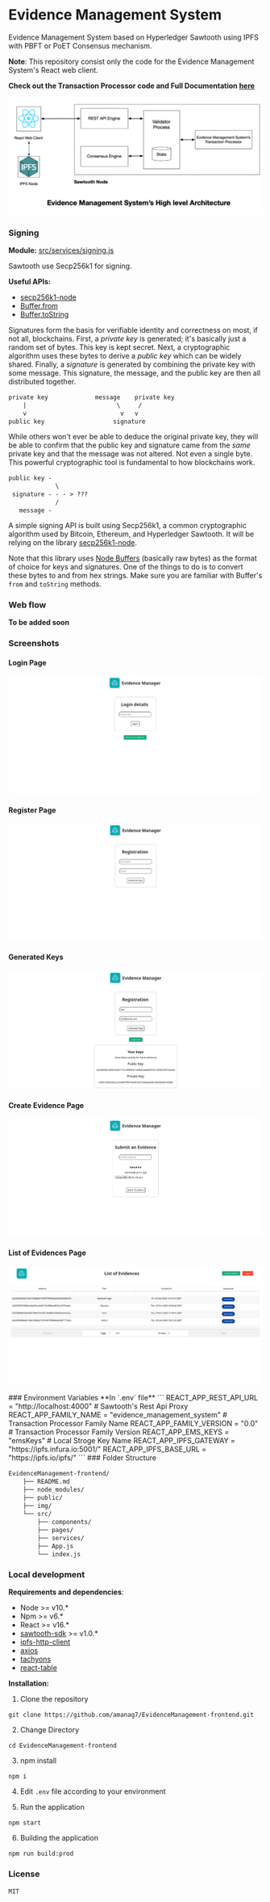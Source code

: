 # Evidence Management System

Evidence Management System based on Hyperledger Sawtooth using IPFS with PBFT or PoET Consensus mechanism.

**Note**: This repository consist only the code for the Evidence Management System's React web client.

**Check out the Transaction Processor code and Full Documentation [here](https://github.com/Shritesh99/Evidence-Management-System)**

![arch](/img/arch.png)

### Signing

**Module:** [src/services/signing.js](src/services/signing.js)

Sawtooth use Secp256k1 for signing.

**Useful APIs:**

-    [secp256k1-node](https://github.com/cryptocoinjs/secp256k1-node#usage)
-    [Buffer.from](https://nodejs.org/api/buffer.html#buffer_class_method_buffer_from_string_encoding)
-    [Buffer.toString](https://nodejs.org/api/buffer.html#buffer_buf_tostring_encoding_start_end)

Signatures form the basis for verifiable identity and correctness on most, if
not all, blockchains. First, a _private key_ is generated; it's basically just
a random set of bytes. This key is kept secret. Next, a cryptographic algorithm
uses these bytes to derive a _public key_ which can be widely shared. Finally,
a _signature_ is generated by combining the private key with some message. This
signature, the message, and the public key are then all distributed together.

```
private key             message    private key
    |                         \     /
    v                          v   v
public key                   signature
```

While others won't ever be able to deduce the original private key, they will be
able to confirm that the public key and signature came from the _same_ private
key and that the message was not altered. Not even a single byte. This
powerful cryptographic tool is fundamental to how blockchains work.

```
public key -
             \
 signature - - - > ???
             /
   message -
```

A simple signing API is built using Secp256k1, a common
cryptographic algorithm used by Bitcoin, Ethereum, and Hyperledger Sawtooth.
It will be relying on the library [secp256k1-node](https://github.com/cryptocoinjs/secp256k1-node).

Note that this library uses [Node Buffers](https://nodejs.org/api/buffer.html)
(basically raw bytes) as the format of choice for keys and signatures. One of
the things to do is to convert these bytes to and from hex strings.
Make sure you are familiar with Buffer's `from` and `toString` methods.

### Web flow

**To be added soon**

### Screenshots

#### Login Page

<p align="center">
    <img src="/img/login.png" />
</p>

#### Register Page

<p align="center">
    <img src="/img/register.png" />
</p>

#### Generated Keys

<p align="center">
    <img src="/img/register_genetrated.png" />
</p>

#### Create Evidence Page

<p align="center">
    <img src="/img/submit.png" />
</p>

#### List of Evidences Page

<p align="center">
    <img src="/img/list.png" />
</p>
### Environment Variables
**In `.env` file**
```
REACT_APP_REST_API_URL = "http://localhost:4000" # Sawtooth's Rest Api Proxy 
REACT_APP_FAMILY_NAME = "evidence_management_system" # Transaction Processor Family Name
REACT_APP_FAMILY_VERSION = "0.0" # Transaction Processor Family Version
REACT_APP_EMS_KEYS = "emsKeys" # Local Stroge Key Name
REACT_APP_IPFS_GATEWAY = "https://ipfs.infura.io:5001/"
REACT_APP_IPFS_BASE_URL = "https://ipfs.io/ipfs/"
```
### Folder Structure

```
EvidenceManagement-frontend/
    ├── README.md
    ├── node_modules/
    ├── public/
    ├── img/
    └── src/
        ├── components/
        ├── pages/
        ├── services/
        ├── App.js
        └── index.js
```

### Local development

**Requirements and dependencies**:

-    Node >= v10.\*
-    Npm >= v6.\*
-    React >= v16.\*
-    [sawtooth-sdk](https://github.com/hyperledger/sawtooth-sdk-javascript) >= v1.0.\*
-    [ipfs-http-client](https://github.com/ipfs/js-ipfs/)
-    [axios](https://github.com/axios/axios)
-    [tachyons](https://github.com/tachyons-css/tachyons)
-    [react-table](https://react-table.tanstack.com/)

**Installation:**

1. Clone the repository

```
git clone https://github.com/amanag7/EvidenceManagement-frontend.git
```

2. Change Directory

```
cd EvidenceManagement-frontend
```

3. npm install

```
npm i
```

4. Edit `.env` file according to your environment

5. Run the application

```
npm start
```

6. Building the application

```
npm run build:prod
```

### License

```
MIT
```
